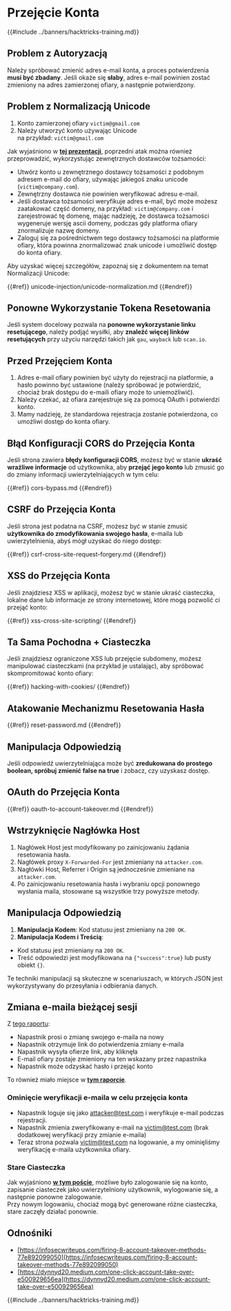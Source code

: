# Przejęcie Konta

{{#include ../banners/hacktricks-training.md}}

## **Problem z Autoryzacją**

Należy spróbować zmienić adres e-mail konta, a proces potwierdzenia **musi być zbadany**. Jeśli okaże się **słaby**, adres e-mail powinien zostać zmieniony na adres zamierzonej ofiary, a następnie potwierdzony.

## **Problem z Normalizacją Unicode**

1. Konto zamierzonej ofiary `victim@gmail.com`
2. Należy utworzyć konto używając Unicode\
na przykład: `vićtim@gmail.com`

Jak wyjaśniono w [**tej prezentacji**](https://www.youtube.com/watch?v=CiIyaZ3x49c), poprzedni atak można również przeprowadzić, wykorzystując zewnętrznych dostawców tożsamości:

- Utwórz konto u zewnętrznego dostawcy tożsamości z podobnym adresem e-mail do ofiary, używając jakiegoś znaku unicode (`vićtim@company.com`).
- Zewnętrzny dostawca nie powinien weryfikować adresu e-mail.
- Jeśli dostawca tożsamości weryfikuje adres e-mail, być może możesz zaatakować część domeny, na przykład: `victim@ćompany.com` i zarejestrować tę domenę, mając nadzieję, że dostawca tożsamości wygeneruje wersję ascii domeny, podczas gdy platforma ofiary znormalizuje nazwę domeny.
- Zaloguj się za pośrednictwem tego dostawcy tożsamości na platformie ofiary, która powinna znormalizować znak unicode i umożliwić dostęp do konta ofiary.

Aby uzyskać więcej szczegółów, zapoznaj się z dokumentem na temat Normalizacji Unicode:

{{#ref}}
unicode-injection/unicode-normalization.md
{{#endref}}

## **Ponowne Wykorzystanie Tokena Resetowania**

Jeśli system docelowy pozwala na **ponowne wykorzystanie linku resetującego**, należy podjąć wysiłki, aby **znaleźć więcej linków resetujących** przy użyciu narzędzi takich jak `gau`, `wayback` lub `scan.io`.

## **Przed Przejęciem Konta**

1. Adres e-mail ofiary powinien być użyty do rejestracji na platformie, a hasło powinno być ustawione (należy spróbować je potwierdzić, chociaż brak dostępu do e-maili ofiary może to uniemożliwić).
2. Należy czekać, aż ofiara zarejestruje się za pomocą OAuth i potwierdzi konto.
3. Mamy nadzieję, że standardowa rejestracja zostanie potwierdzona, co umożliwi dostęp do konta ofiary.

## **Błąd Konfiguracji CORS do Przejęcia Konta**

Jeśli strona zawiera **błędy konfiguracji CORS**, możesz być w stanie **ukraść wrażliwe informacje** od użytkownika, aby **przejąć jego konto** lub zmusić go do zmiany informacji uwierzytelniających w tym celu:

{{#ref}}
cors-bypass.md
{{#endref}}

## **CSRF do Przejęcia Konta**

Jeśli strona jest podatna na CSRF, możesz być w stanie zmusić **użytkownika do zmodyfikowania swojego hasła**, e-maila lub uwierzytelnienia, abyś mógł uzyskać do niego dostęp:

{{#ref}}
csrf-cross-site-request-forgery.md
{{#endref}}

## **XSS do Przejęcia Konta**

Jeśli znajdziesz XSS w aplikacji, możesz być w stanie ukraść ciasteczka, lokalne dane lub informacje ze strony internetowej, które mogą pozwolić ci przejąć konto:

{{#ref}}
xss-cross-site-scripting/
{{#endref}}

## **Ta Sama Pochodna + Ciasteczka**

Jeśli znajdziesz ograniczone XSS lub przejęcie subdomeny, możesz manipulować ciasteczkami (na przykład je ustalając), aby spróbować skompromitować konto ofiary:

{{#ref}}
hacking-with-cookies/
{{#endref}}

## **Atakowanie Mechanizmu Resetowania Hasła**

{{#ref}}
reset-password.md
{{#endref}}

## **Manipulacja Odpowiedzią**

Jeśli odpowiedź uwierzytelniająca może być **zredukowana do prostego boolean, spróbuj zmienić false na true** i zobacz, czy uzyskasz dostęp.

## OAuth do Przejęcia Konta

{{#ref}}
oauth-to-account-takeover.md
{{#endref}}

## Wstrzyknięcie Nagłówka Host

1. Nagłówek Host jest modyfikowany po zainicjowaniu żądania resetowania hasła.
2. Nagłówek proxy `X-Forwarded-For` jest zmieniany na `attacker.com`.
3. Nagłówki Host, Referrer i Origin są jednocześnie zmieniane na `attacker.com`.
4. Po zainicjowaniu resetowania hasła i wybraniu opcji ponownego wysłania maila, stosowane są wszystkie trzy powyższe metody.

## Manipulacja Odpowiedzią

1. **Manipulacja Kodem**: Kod statusu jest zmieniany na `200 OK`.
2. **Manipulacja Kodem i Treścią**:
- Kod statusu jest zmieniany na `200 OK`.
- Treść odpowiedzi jest modyfikowana na `{"success":true}` lub pusty obiekt `{}`.

Te techniki manipulacji są skuteczne w scenariuszach, w których JSON jest wykorzystywany do przesyłania i odbierania danych.

## Zmiana e-maila bieżącej sesji

Z [tego raportu](https://dynnyd20.medium.com/one-click-account-take-over-e500929656ea):

- Napastnik prosi o zmianę swojego e-maila na nowy
- Napastnik otrzymuje link do potwierdzenia zmiany e-maila
- Napastnik wysyła ofierze link, aby kliknęła
- E-mail ofiary zostaje zmieniony na ten wskazany przez napastnika
- Napastnik może odzyskać hasło i przejąć konto

To również miało miejsce w [**tym raporcie**](https://dynnyd20.medium.com/one-click-account-take-over-e500929656ea).

### Ominięcie weryfikacji e-maila w celu przejęcia konta
- Napastnik loguje się jako attacker@test.com i weryfikuje e-mail podczas rejestracji.
- Napastnik zmienia zweryfikowany e-mail na victim@test.com (brak dodatkowej weryfikacji przy zmianie e-maila)
- Teraz strona pozwala victim@test.com na logowanie, a my ominięliśmy weryfikację e-maila użytkownika ofiary.

### Stare Ciasteczka

Jak wyjaśniono [**w tym poście**](https://medium.com/@niraj1mahajan/uncovering-the-hidden-vulnerability-how-i-found-an-authentication-bypass-on-shopifys-exchange-cc2729ea31a9), możliwe było zalogowanie się na konto, zapisanie ciasteczek jako uwierzytelniony użytkownik, wylogowanie się, a następnie ponowne zalogowanie.\
Przy nowym logowaniu, chociaż mogą być generowane różne ciasteczka, stare zaczęły działać ponownie.

## Odnośniki

- [https://infosecwriteups.com/firing-8-account-takeover-methods-77e892099050](https://infosecwriteups.com/firing-8-account-takeover-methods-77e892099050)
- [https://dynnyd20.medium.com/one-click-account-take-over-e500929656ea](https://dynnyd20.medium.com/one-click-account-take-over-e500929656ea)

{{#include ../banners/hacktricks-training.md}}
